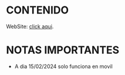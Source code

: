 # CONTENIDO
WebSite: [click aqui](https://vandalieu06.github.io/manosunidas/).

# NOTAS IMPORTANTES
- A dia 15/02/2024 solo funciona en movil
